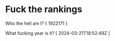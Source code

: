 # Fuck the rankings

Who the hell am I?
{ 1922171 }

What fucking year is it?
[ 2024-03-21T18:52:49Z ]
